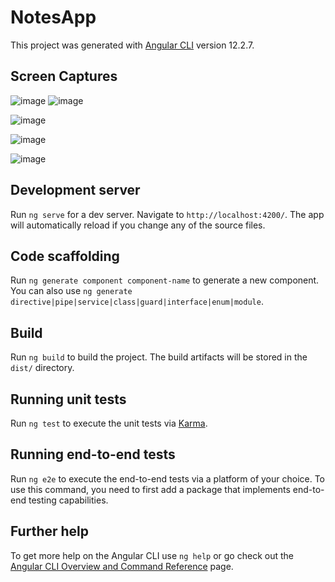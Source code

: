 # NotesApp

This project was generated with [Angular CLI](https://github.com/angular/angular-cli) version 12.2.7.

## Screen Captures
![image](https://user-images.githubusercontent.com/69726409/137595871-0f4df528-dcaa-4578-bf6b-95dc1765fc12.png) ![image](https://user-images.githubusercontent.com/69726409/137595883-9a8b5601-a26b-4092-8593-174f38b21776.png)

![image](https://user-images.githubusercontent.com/69726409/137595834-44715364-2974-41e7-b659-b80d463124f3.png)

![image](https://user-images.githubusercontent.com/69726409/137595798-9bf41b5e-1f87-4bc9-beff-927bb208e09a.png)

![image](https://user-images.githubusercontent.com/69726409/137595851-3cc08701-b72e-4c71-8c7e-7d7e69ce476a.png)







## Development server

Run `ng serve` for a dev server. Navigate to `http://localhost:4200/`. The app will automatically reload if you change any of the source files.

## Code scaffolding

Run `ng generate component component-name` to generate a new component. You can also use `ng generate directive|pipe|service|class|guard|interface|enum|module`.

## Build

Run `ng build` to build the project. The build artifacts will be stored in the `dist/` directory.

## Running unit tests

Run `ng test` to execute the unit tests via [Karma](https://karma-runner.github.io).

## Running end-to-end tests

Run `ng e2e` to execute the end-to-end tests via a platform of your choice. To use this command, you need to first add a package that implements end-to-end testing capabilities.

## Further help

To get more help on the Angular CLI use `ng help` or go check out the [Angular CLI Overview and Command Reference](https://angular.io/cli) page.

